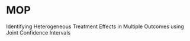 # MOP
Identifying Heterogeneous Treatment Effects in Multiple Outcomes using Joint Confidence Intervals
